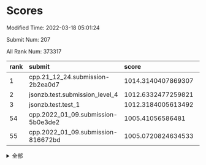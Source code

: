 # Scores

Modified Time: 2022-03-18 05:01:24

Submit Num: 207

All Rank Num: 373317

| rank |               submit               |       score        |       sigma        | pk_num |
| :--- | :--------------------------------- | :----------------- | :----------------- | :----- |
| 1    | cpp.21_12_24.submission-2b2ea0d7   | 1014.3140407869307 | 0.8543075410539397 | 7211   |
| 2    | jsonzb.test.submission_level_4     | 1012.6332477259821 | 0.8111851059373535 | 7220   |
| 3    | jsonzb.test.test_1                 | 1012.3184005613492 | 0.7877954034961505 | 7212   |
| 54   | cpp.2022_01_09.submission-5b0e3de2 | 1005.41056586481   | 0.7276376596787641 | 7216   |
| 55   | cpp.2022_01_09.submission-816672bd | 1005.0720824634533 | 0.7100198186664893 | 7208   |


<details>
<summary>全部</summary>

| rank |                 submit                 |       score        |       sigma        | pk_num |
| :--- | :------------------------------------- | :----------------- | :----------------- | :----- |
| 1    | cpp.21_12_24.submission-2b2ea0d7       | 1014.3140407869307 | 0.8543075410539397 | 7211   |
| 2    | jsonzb.test.submission_level_4         | 1012.6332477259821 | 0.8111851059373535 | 7220   |
| 3    | jsonzb.test.test_1                     | 1012.3184005613492 | 0.7877954034961505 | 7212   |
| 4    | gobigger.level_3.submission_level_3_43 | 1011.8997260427217 | 0.7688329020083342 | 7213   |
| 5    | gobigger.level_3.submission_level_3_27 | 1011.5816570839198 | 0.7721448479604214 | 7215   |
| 6    | gobigger.level_3.submission_level_3_47 | 1011.4296767029698 | 0.7736186871225035 | 7209   |
| 7    | gobigger.level_3.submission_level_3_42 | 1011.3383353880861 | 0.8133836478481712 | 7221   |
| 8    | gobigger.level_3.submission_level_3_29 | 1011.241707515007  | 0.7705173749117586 | 7214   |
| 9    | gobigger.level_3.submission_level_3_49 | 1011.0844270935496 | 0.7612346115181713 | 7213   |
| 10   | gobigger.level_3.submission_level_3_38 | 1011.0753184695017 | 0.7599574515693301 | 7213   |
| 11   | gobigger.level_3.submission_level_3_36 | 1010.8156789412922 | 0.7699067046991421 | 7212   |
| 12   | gobigger.level_3.submission_level_3_14 | 1010.7577913839793 | 0.7558768365440861 | 7219   |
| 13   | gobigger.level_3.submission_level_3_32 | 1010.7559251375707 | 0.7561930625151931 | 7212   |
| 14   | gobigger.level_3.submission_level_3_44 | 1010.7530772428224 | 0.7663448011681653 | 7212   |
| 15   | gobigger.level_3.submission_level_3_20 | 1010.6754323828123 | 0.7545175297333331 | 7214   |
| 16   | gobigger.level_3.submission_level_3_45 | 1010.570915459727  | 0.7496099031839143 | 7214   |
| 17   | gobigger.level_3.submission_level_3_9  | 1010.5121478047151 | 0.7657955916463584 | 7213   |
| 18   | gobigger.level_3.submission_level_3_10 | 1010.4833319555115 | 0.7721236350074993 | 7218   |
| 19   | gobigger.level_3.submission_level_3_25 | 1010.4328746709851 | 0.7893982550530511 | 7212   |
| 20   | gobigger.level_3.submission_level_3_17 | 1010.398746808204  | 0.769999789107883  | 7217   |
| 21   | gobigger.level_3.submission_level_3_22 | 1010.3952299319426 | 0.7515277717078723 | 7213   |
| 22   | gobigger.level_3.submission_level_3_2  | 1010.3729129009934 | 0.7572777379784961 | 7210   |
| 23   | gobigger.level_3.submission_level_3_12 | 1010.3657350537889 | 0.7560067133665533 | 7219   |
| 24   | gobigger.level_3.submission_level_3_41 | 1010.2934891238792 | 0.750664620388461  | 7209   |
| 25   | gobigger.level_3.submission_level_3_5  | 1010.277646736468  | 0.7629269938643668 | 7215   |
| 26   | gobigger.level_3.submission_level_3_24 | 1010.2713170119946 | 0.7493535117584057 | 7213   |
| 27   | gobigger.level_3.submission_level_3_33 | 1010.2656061585844 | 0.7615936212381192 | 7216   |
| 28   | gobigger.level_3.submission_level_3_11 | 1010.254240923931  | 0.7829765118922388 | 7218   |
| 29   | gobigger.level_3.submission_level_3_3  | 1010.2049625961054 | 0.7546632313533536 | 7216   |
| 30   | gobigger.level_3.submission_level_3_4  | 1010.1367531333444 | 0.7617409169297685 | 7214   |
| 31   | gobigger.level_3.submission_level_3_28 | 1010.1290562067824 | 0.7524521389635037 | 7218   |
| 32   | gobigger.level_3.submission_level_3_6  | 1010.1073637003594 | 0.7438980973034154 | 7216   |
| 33   | gobigger.level_3.submission_level_3_23 | 1010.0211620962398 | 0.7528404865709065 | 7214   |
| 34   | gobigger.level_3.submission_level_3_31 | 1009.8847723008254 | 0.7545369257001452 | 7214   |
| 35   | gobigger.level_3.submission_level_3_30 | 1009.863921689949  | 0.7537541975018065 | 7214   |
| 36   | gobigger.level_3.submission_level_3_39 | 1009.8564702307782 | 0.7583465886535382 | 7209   |
| 37   | gobigger.level_3.submission_level_3_40 | 1009.8017563439729 | 0.7444313273982833 | 7212   |
| 38   | gobigger.level_3.submission_level_3_0  | 1009.795716263819  | 0.7506302366183475 | 7219   |
| 39   | gobigger.level_3.submission_level_3_16 | 1009.6868660203302 | 0.7674638886025323 | 7212   |
| 40   | gobigger.level_3.submission_level_3_21 | 1009.584747122937  | 0.754654153136035  | 7213   |
| 41   | gobigger.level_3.submission_level_3_15 | 1009.4987891144947 | 0.7391004291525274 | 7216   |
| 42   | gobigger.level_3.submission_level_3_48 | 1009.478406743175  | 0.7512046237433738 | 7211   |
| 43   | gobigger.level_3.submission_level_3_37 | 1009.4567385775485 | 0.7479921294987404 | 7221   |
| 44   | gobigger.level_3.submission_level_3_13 | 1009.395748018953  | 0.7498102041640581 | 7218   |
| 45   | gobigger.level_3.submission_level_3_34 | 1009.3114622982375 | 0.7680355783150441 | 7208   |
| 46   | gobigger.level_3.submission_level_3_35 | 1009.2396384404556 | 0.7483560587680615 | 7214   |
| 47   | gobigger.level_3.submission_level_3_1  | 1009.1877913487903 | 0.745200148425154  | 7215   |
| 48   | gobigger.level_3.submission_level_3_18 | 1009.1378322071163 | 0.7403633616957895 | 7209   |
| 49   | gobigger.level_3.submission_level_3_7  | 1009.0903900798945 | 0.7551945766797756 | 7217   |
| 50   | gobigger.level_3.submission_level_3_26 | 1009.0874303257233 | 0.7549950226763961 | 7214   |
| 51   | gobigger.level_3.submission_level_3_19 | 1008.9500228922985 | 0.7434111721302362 | 7214   |
| 52   | gobigger.level_3.submission_level_3_46 | 1008.904206115444  | 0.7459393321449109 | 7220   |
| 53   | gobigger.level_3.submission_level_3_8  | 1008.6428165293253 | 0.7408536180424475 | 7212   |
| 54   | cpp.2022_01_09.submission-5b0e3de2     | 1005.41056586481   | 0.7276376596787641 | 7216   |
| 55   | cpp.2022_01_09.submission-816672bd     | 1005.0720824634533 | 0.7100198186664893 | 7208   |
| 56   | gobigger.level_1.submission_level_1_38 | 1004.6445097619322 | 0.7311975787643943 | 7219   |
| 57   | gobigger.level_1.submission_level_1_28 | 1004.5124275905895 | 0.7168394714794987 | 7217   |
| 58   | gobigger.level_1.submission_level_1_37 | 1004.250095558534  | 0.7181528186727313 | 7213   |
| 59   | gobigger.level_1.submission_level_1_20 | 1004.1697036208087 | 0.7305071825881283 | 7215   |
| 60   | gobigger.level_1.submission_level_1_3  | 1004.0590628926509 | 0.7119585879665425 | 7213   |
| 61   | gobigger.level_1.submission_level_1_13 | 1003.9308019286427 | 0.7208869834753723 | 7220   |
| 62   | gobigger.level_1.submission_level_1_49 | 1003.9227886667231 | 0.7222121440396336 | 7213   |
| 63   | gobigger.level_1.submission_level_1_43 | 1003.9143524981082 | 0.7215008268275617 | 7212   |
| 64   | gobigger.level_1.submission_level_1_12 | 1003.8936515105959 | 0.7202246140207238 | 7209   |
| 65   | gobigger.level_1.submission_level_1_27 | 1003.8778130579648 | 0.7169234640452383 | 7213   |
| 66   | gobigger.level_1.submission_level_1_23 | 1003.8674400944983 | 0.7187158664991198 | 7212   |
| 67   | gobigger.level_1.submission_level_1_39 | 1003.7971705795945 | 0.723836458637651  | 7208   |
| 68   | gobigger.level_1.submission_level_1_9  | 1003.7308604660785 | 0.7121792371252689 | 7219   |
| 69   | gobigger.level_1.submission_level_1_42 | 1003.7303032640809 | 0.7226684715000021 | 7213   |
| 70   | gobigger.level_1.submission_level_1_25 | 1003.6790904392473 | 0.7352313566696631 | 7220   |
| 71   | gobigger.level_1.submission_level_1_32 | 1003.6612332193287 | 0.7134438211249777 | 7214   |
| 72   | gobigger.level_1.submission_level_1_1  | 1003.6553759812658 | 0.7248488033044722 | 7219   |
| 73   | gobigger.level_1.submission_level_1_44 | 1003.6354713503242 | 0.7115182128506944 | 7214   |
| 74   | gobigger.level_1.submission_level_1_46 | 1003.6294081471908 | 0.7207246203899111 | 7207   |
| 75   | gobigger.level_1.submission_level_1_4  | 1003.5673499808829 | 0.7197715574726689 | 7212   |
| 76   | gobigger.level_1.submission_level_1_26 | 1003.5622103651216 | 0.7165648771477698 | 7211   |
| 77   | gobigger.level_1.submission_level_1_0  | 1003.4770136867697 | 0.7072317846802758 | 7216   |
| 78   | gobigger.level_1.submission_level_1_17 | 1003.4727474366381 | 0.7220470549296761 | 7214   |
| 79   | gobigger.level_1.submission_level_1_30 | 1003.4673500194792 | 0.7067394251940231 | 7213   |
| 80   | gobigger.level_1.submission_level_1_8  | 1003.3050531488087 | 0.719636633691012  | 7214   |
| 81   | gobigger.level_1.submission_level_1_5  | 1003.2912473885107 | 0.7057680346141791 | 7217   |
| 82   | gobigger.level_1.submission_level_1_11 | 1003.2553268202023 | 0.7278203256708795 | 7214   |
| 83   | gobigger.level_1.submission_level_1_34 | 1003.2543837595667 | 0.7050291570590052 | 7215   |
| 84   | gobigger.level_1.submission_level_1_47 | 1003.2437518439823 | 0.7095272004733918 | 7216   |
| 85   | gobigger.level_1.submission_level_1_15 | 1003.1796835623785 | 0.7167456411988319 | 7217   |
| 86   | gobigger.level_1.submission_level_1_48 | 1003.1450681280488 | 0.7071591672277427 | 7212   |
| 87   | gobigger.level_1.submission_level_1_31 | 1003.1190727982425 | 0.7143380435708245 | 7218   |
| 88   | gobigger.level_1.submission_level_1_19 | 1003.0337829531084 | 0.7204822952242179 | 7214   |
| 89   | gobigger.level_1.submission_level_1_16 | 1002.9748050218561 | 0.7154337852984913 | 7215   |
| 90   | gobigger.level_1.submission_level_1_6  | 1002.8956274641872 | 0.7147612864285369 | 7217   |
| 91   | gobigger.level_1.submission_level_1_36 | 1002.892105177196  | 0.7210631598183174 | 7222   |
| 92   | gobigger.level_1.submission_level_1_40 | 1002.8860322375849 | 0.719885133157634  | 7214   |
| 93   | gobigger.level_1.submission_level_1_33 | 1002.8045695144029 | 0.7090414238855812 | 7214   |
| 94   | gobigger.level_1.submission_level_1_21 | 1002.7432835214338 | 0.7065476913400119 | 7210   |
| 95   | gobigger.level_1.submission_level_1_10 | 1002.6721296957699 | 0.7179457948104969 | 7213   |
| 96   | gobigger.level_1.submission_level_1_2  | 1002.6602262234917 | 0.7275793667524743 | 7215   |
| 97   | gobigger.level_1.submission_level_1_18 | 1002.5963362953066 | 0.7099027609429254 | 7211   |
| 98   | gobigger.level_1.submission_level_1_24 | 1002.5754708707627 | 0.7229498528188717 | 7210   |
| 99   | gobigger.level_1.submission_level_1_45 | 1002.5520437942055 | 0.7113018167907561 | 7213   |
| 100  | gobigger.level_1.submission_level_1_7  | 1002.3957178296979 | 0.7116642775443361 | 7214   |
| 101  | gobigger.level_1.submission_level_1_14 | 1002.3956906765738 | 0.7174086501772304 | 7216   |
| 102  | gobigger.level_1.submission_level_1_29 | 1002.2579922230643 | 0.717284732601399  | 7218   |
| 103  | gobigger.level_1.submission_level_1_35 | 1002.150775343886  | 0.7161827090072208 | 7212   |
| 104  | gobigger.level_1.submission_level_1_41 | 1001.9257718352134 | 0.7199436804621774 | 7207   |
| 105  | gobigger.level_1.submission_level_1_22 | 1001.5379066789598 | 0.7201437867774031 | 7215   |
| 106  | gobigger.random.submission_random_31   | 997.4008575134163  | 0.7114364463202408 | 7218   |
| 107  | gobigger.random.submission_random_33   | 997.1973282504139  | 0.7181097708323231 | 7214   |
| 108  | gobigger.random.submission_random_42   | 997.1213781375475  | 0.7189986486919937 | 7214   |
| 109  | gobigger.random.submission_random_34   | 996.791193595969   | 0.7065790737374347 | 7210   |
| 110  | gobigger.random.submission_random_24   | 996.7686869420494  | 0.7120393060079164 | 7210   |
| 111  | gobigger.random.submission_random_45   | 996.762053164559   | 0.7046578759342093 | 7212   |
| 112  | gobigger.random.submission_random_7    | 996.738115927536   | 0.7114114334791813 | 7211   |
| 113  | gobigger.random.submission_random_14   | 996.57293871165    | 0.7175833201416718 | 7216   |
| 114  | gobigger.random.submission_random_29   | 996.4905133826655  | 0.6929071778310557 | 7214   |
| 115  | gobigger.random.submission_random_28   | 996.4900481547542  | 0.717579797929069  | 7214   |
| 116  | gobigger.random.submission_random_12   | 996.3885387164466  | 0.7153159726482803 | 7214   |
| 117  | gobigger.random.submission_random_44   | 996.3664015410852  | 0.7196630301760101 | 7212   |
| 118  | gobigger.random.submission_random_38   | 996.3596382123388  | 0.7054312596969955 | 7214   |
| 119  | gobigger.random.submission_random_49   | 996.3265951950422  | 0.7274797262187465 | 7213   |
| 120  | gobigger.random.submission_random_19   | 996.3144734048251  | 0.7191123056471236 | 7212   |
| 121  | gobigger.random.submission_random_27   | 996.3086067960878  | 0.7094781689599261 | 7214   |
| 122  | gobigger.random.submission_random_2    | 996.2609217281661  | 0.7076793481557629 | 7213   |
| 123  | gobigger.random.submission_random_37   | 996.2059028781854  | 0.7121960507514138 | 7215   |
| 124  | gobigger.random.submission_random_0    | 996.1847159657204  | 0.7234373468267874 | 7211   |
| 125  | gobigger.random.submission_random_18   | 996.1718628615627  | 0.7107843519320095 | 7210   |
| 126  | gobigger.random.submission_random_17   | 996.1219468903969  | 0.7218943453914541 | 7213   |
| 127  | gobigger.random.submission_random_16   | 996.0460065288087  | 0.7228571804062964 | 7216   |
| 128  | gobigger.random.submission_random_26   | 996.0367540258941  | 0.7119957470780541 | 7218   |
| 129  | gobigger.random.submission_random_3    | 996.0300487733923  | 0.7042054289832398 | 7214   |
| 130  | gobigger.random.submission_random_46   | 996.0167165488856  | 0.7181770452727531 | 7209   |
| 131  | gobigger.random.submission_random_47   | 995.9912704267019  | 0.7161053036023555 | 7213   |
| 132  | gobigger.random.submission_random_6    | 995.9283218136477  | 0.6962105479805147 | 7212   |
| 133  | gobigger.random.submission_random_9    | 995.9156225314455  | 0.7094381594504717 | 7213   |
| 134  | gobigger.random.submission_random_22   | 995.8882973118841  | 0.7100328266138698 | 7217   |
| 135  | gobigger.random.submission_random_21   | 995.8856634384     | 0.7128082338642856 | 7217   |
| 136  | gobigger.random.submission_random_4    | 995.8431459194486  | 0.7143357421847486 | 7218   |
| 137  | gobigger.random.submission_random_41   | 995.8245396324983  | 0.7160282995354696 | 7218   |
| 138  | gobigger.random.submission_random_43   | 995.7993162877458  | 0.7139282521964727 | 7214   |
| 139  | gobigger.random.submission_random_20   | 995.7245842579852  | 0.7208519828642771 | 7211   |
| 140  | gobigger.random.submission_random_39   | 995.7047852048003  | 0.7104609140747257 | 7209   |
| 141  | gobigger.random.submission_random_32   | 995.6180960322656  | 0.7167737339263005 | 7211   |
| 142  | gobigger.random.submission_random_35   | 995.6102378822159  | 0.7101786695587075 | 7212   |
| 143  | gobigger.random.submission_random_11   | 995.5942311630565  | 0.7243808254882367 | 7213   |
| 144  | gobigger.random.submission_random_15   | 995.5321260195484  | 0.7063410674232029 | 7216   |
| 145  | gobigger.random.submission_random_48   | 995.3826305434828  | 0.7269035532334082 | 7215   |
| 146  | gobigger.random.submission_random_36   | 995.3810374041568  | 0.7171686651665427 | 7212   |
| 147  | gobigger.random.submission_random_5    | 995.3714657754417  | 0.7057574267383739 | 7217   |
| 148  | gobigger.random.submission_random_13   | 995.3400538345679  | 0.7126539328020708 | 7216   |
| 149  | gobigger.random.submission_random_40   | 995.3370397666744  | 0.7210476516976935 | 7214   |
| 150  | gobigger.random.submission_random_23   | 995.2762020355752  | 0.7158042234249785 | 7216   |
| 151  | gobigger.random.submission_random_10   | 995.2004738800202  | 0.6955881761207625 | 7212   |
| 152  | gobigger.random.submission_random_8    | 994.9293652248288  | 0.698569329245525  | 7209   |
| 153  | gobigger.random.submission_random_30   | 994.9114884210437  | 0.7061780234599757 | 7216   |
| 154  | gobigger.random.submission_random_25   | 994.8443691043055  | 0.7051189449323296 | 7211   |
| 155  | gobigger.random.submission_random_1    | 994.5823539204529  | 0.7061622768386149 | 7213   |
| 156  | gobigger.level_2.submission_level_2_46 | 994.1673521464534  | 0.7333915776997824 | 7213   |
| 157  | gobigger.level_2.submission_level_2_12 | 993.7701307377758  | 0.7490001760900018 | 7213   |
| 158  | gobigger.level_2.submission_level_2_20 | 993.5596327685555  | 0.7502485266549084 | 7214   |
| 159  | gobigger.level_2.submission_level_2_45 | 993.4099219649393  | 0.7462005929788922 | 7216   |
| 160  | gobigger.level_2.submission_level_2_27 | 993.3174200290935  | 0.726629575991897  | 7209   |
| 161  | gobigger.level_2.submission_level_2_5  | 993.1374686655435  | 0.7418708118727734 | 7213   |
| 162  | gobigger.level_2.submission_level_2_42 | 992.9833990277232  | 0.7301839059925694 | 7215   |
| 163  | gobigger.level_2.submission_level_2_32 | 992.9666306048765  | 0.7422295958641183 | 7210   |
| 164  | gobigger.level_2.submission_level_2_13 | 992.8825507904742  | 0.7504046185720239 | 7214   |
| 165  | gobigger.level_2.submission_level_2_41 | 992.8595529706097  | 0.7234342510109738 | 7212   |
| 166  | gobigger.level_2.submission_level_2_22 | 992.7016405648034  | 0.740397684960152  | 7208   |
| 167  | gobigger.level_2.submission_level_2_18 | 992.5609370630352  | 0.7355681381916477 | 7218   |
| 168  | gobigger.level_2.submission_level_2_14 | 992.555735014584   | 0.7587564258085023 | 7219   |
| 169  | gobigger.level_2.submission_level_2_3  | 992.4824140032995  | 0.7396468466222267 | 7216   |
| 170  | gobigger.level_2.submission_level_2_43 | 992.3102403547049  | 0.7479849796939948 | 7214   |
| 171  | gobigger.level_2.submission_level_2_24 | 992.2444135799141  | 0.7632444820880141 | 7211   |
| 172  | gobigger.level_2.submission_level_2_49 | 992.2355999990143  | 0.7431469583803478 | 7214   |
| 173  | gobigger.level_2.submission_level_2_2  | 992.1944093876485  | 0.7428711825987897 | 7213   |
| 174  | gobigger.level_2.submission_level_2_39 | 992.1695043614202  | 0.7320931269080979 | 7209   |
| 175  | gobigger.level_2.submission_level_2_44 | 992.1468703623497  | 0.7623362162198973 | 7216   |
| 176  | gobigger.level_2.submission_level_2_11 | 992.0916870452825  | 0.7448483149205463 | 7212   |
| 177  | gobigger.level_2.submission_level_2_48 | 992.0656538072765  | 0.7539492884493201 | 7214   |
| 178  | gobigger.level_2.submission_level_2_21 | 991.9121675923061  | 0.7618763608822042 | 7214   |
| 179  | gobigger.level_2.submission_level_2_30 | 991.8753383092703  | 0.7326185618340411 | 7214   |
| 180  | gobigger.level_2.submission_level_2_1  | 991.8495975729181  | 0.7553115812793727 | 7213   |
| 181  | gobigger.level_2.submission_level_2_16 | 991.8055931968258  | 0.7709350747533308 | 7211   |
| 182  | gobigger.level_2.submission_level_2_35 | 991.7734494988448  | 0.7463343997615995 | 7211   |
| 183  | gobigger.level_2.submission_level_2_36 | 991.7480292691362  | 0.743119264711875  | 7219   |
| 184  | gobigger.level_2.submission_level_2_33 | 991.7027471162957  | 0.7588576646946407 | 7214   |
| 185  | gobigger.level_2.submission_level_2_26 | 991.6858930722411  | 0.7402434911482425 | 7215   |
| 186  | gobigger.level_2.submission_level_2_17 | 991.6670999543738  | 0.7341462722535885 | 7212   |
| 187  | gobigger.level_2.submission_level_2_9  | 991.619571997648   | 0.755640515026238  | 7219   |
| 188  | gobigger.level_2.submission_level_2_47 | 991.5618702068598  | 0.7438925922740398 | 7218   |
| 189  | gobigger.level_2.submission_level_2_34 | 991.5581049247083  | 0.7757021300032027 | 7210   |
| 190  | gobigger.level_2.submission_level_2_10 | 991.5206466940939  | 0.7522645312643375 | 7216   |
| 191  | gobigger.level_2.submission_level_2_29 | 991.4534775010352  | 0.7579683754102677 | 7212   |
| 192  | gobigger.level_2.submission_level_2_19 | 991.3750330119138  | 0.7589776441089865 | 7213   |
| 193  | gobigger.level_2.submission_level_2_15 | 991.309207421281   | 0.7599060099874798 | 7210   |
| 194  | gobigger.level_2.submission_level_2_7  | 991.2718873448645  | 0.7477624091265513 | 7215   |
| 195  | gobigger.level_2.submission_level_2_0  | 991.2546537823016  | 0.7512715145308585 | 7215   |
| 196  | gobigger.level_2.submission_level_2_23 | 991.2441830371286  | 0.7446602254432825 | 7216   |
| 197  | gobigger.level_2.submission_level_2_4  | 991.1433509663875  | 0.741953620807559  | 7218   |
| 198  | gobigger.level_2.submission_level_2_25 | 991.0964160162049  | 0.7510641463791194 | 7211   |
| 199  | gobigger.level_2.submission_level_2_6  | 991.0354542631405  | 0.7625539865134425 | 7218   |
| 200  | gobigger.level_2.submission_level_2_37 | 990.9642252845833  | 0.753950116468719  | 7210   |
| 201  | gobigger.level_2.submission_level_2_28 | 990.9298871046884  | 0.743408906548274  | 7218   |
| 202  | gobigger.level_2.submission_level_2_31 | 990.923912885434   | 0.7657227628202505 | 7211   |
| 203  | gobigger.level_2.submission_level_2_40 | 990.8991050505983  | 0.7566614364572263 | 7213   |
| 204  | gobigger.level_2.submission_level_2_38 | 990.6817741166545  | 0.7655007024354124 | 7209   |
| 205  | gobigger.level_2.submission_level_2_8  | 989.5993553680966  | 0.7744877943131517 | 7214   |
| 206  | gobigger.none.submission_none_0        | 976.9808080271783  | 1.3460754653153626 | 7212   |
| 207  | gobigger.none.submission_none_1        | 975.1939743205891  | 1.4769396945159983 | 7211   |

</details>